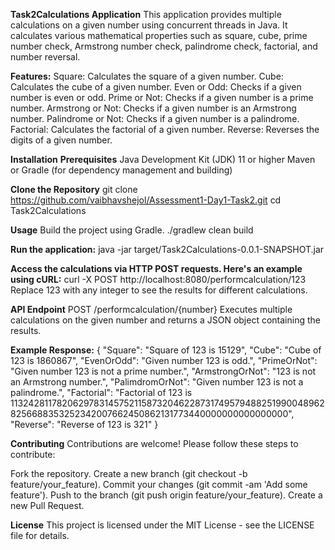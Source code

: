 **Task2Calculations Application**
This application provides multiple calculations on a given number using concurrent threads in Java. It calculates various mathematical properties such as square, cube, prime number check, Armstrong number check, palindrome check, factorial, and number reversal.

**Features:**
Square: Calculates the square of a given number.
Cube: Calculates the cube of a given number.
Even or Odd: Checks if a given number is even or odd.
Prime or Not: Checks if a given number is a prime number.
Armstrong or Not: Checks if a given number is an Armstrong number.
Palindrome or Not: Checks if a given number is a palindrome.
Factorial: Calculates the factorial of a given number.
Reverse: Reverses the digits of a given number.

**Installation**
**Prerequisites**
Java Development Kit (JDK) 11 or higher
Maven or Gradle (for dependency management and building)

**Clone the Repository**
git clone https://github.com/vaibhavshejol/Assessment1-Day1-Task2.git
cd Task2Calculations

**Usage**
Build the project using Gradle.
./gradlew clean build

**Run the application:**
java -jar target/Task2Calculations-0.0.1-SNAPSHOT.jar

**Access the calculations via HTTP POST requests. Here's an example using cURL:**
curl -X POST http://localhost:8080/performcalculation/123
Replace 123 with any integer to see the results for different calculations.

**API Endpoint**
POST /performcalculation/{number}
Executes multiple calculations on the given number and returns a JSON object containing the results.

**Example Response:**
{
  "Square": "Square of 123 is 15129",
  "Cube": "Cube of 123 is 1860867",
  "EvenOrOdd": "Given number 123 is odd.",
  "PrimeOrNot": "Given number 123 is not a prime number.",
  "ArmstrongOrNot": "123 is not an Armstrong number.",
  "PalimdromOrNot": "Given number 123 is not a palindrome.",
  "Factorial": "Factorial of 123 is 113242811782062978314575211587320462287317495794882519900489628256688353252342007662450862131773440000000000000000",
  "Reverse": "Reverse of 123 is 321"
}

**Contributing**
Contributions are welcome! Please follow these steps to contribute:

Fork the repository.
Create a new branch (git checkout -b feature/your_feature).
Commit your changes (git commit -am 'Add some feature').
Push to the branch (git push origin feature/your_feature).
Create a new Pull Request.

**License**
This project is licensed under the MIT License - see the LICENSE file for details.

